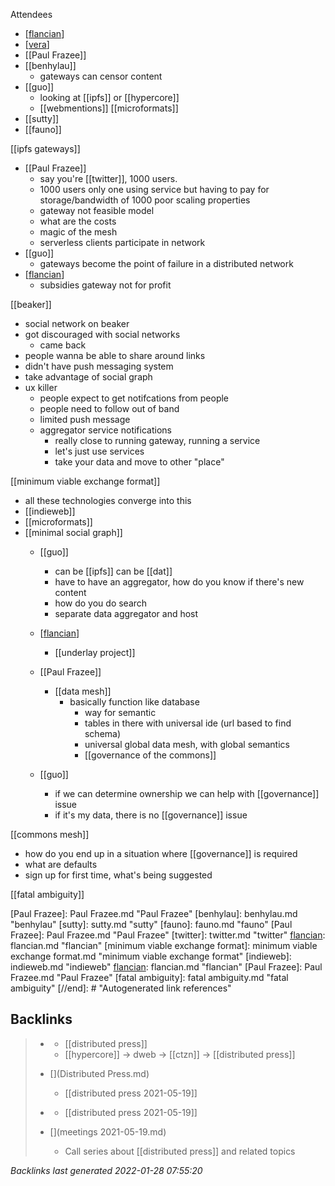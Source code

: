 Attendees
- [[flancian]]
- [[vera]]
- [[Paul Frazee]]
- [[benhylau]]
	- gateways can censor content
- [[guo]]
	- looking at [[ipfs]] or [[hypercore]]
	- [[webmentions]] [[microformats]]
- [[sutty]]
- [[fauno]]

[[ipfs gateways]]
- [[Paul Frazee]]
	- say you're [[twitter]], 1000 users. 
	- 1000 users only one using service but having to pay for storage/bandwidth of 1000 poor scaling properties
	- gateway not feasible model
	- what are the costs
	- magic of the mesh
	- serverless clients participate in network
- [[guo]]
	-  gateways become the point of failure in a distributed network
-  [[flancian]]
	-  subsidies gateway not for profit

[[beaker]]
- social network on beaker
- got discouraged with social networks
	- came back
- people wanna be able to share around links
- didn't have push messaging system
- take advantage of social graph
- ux killer
	- people expect to get notifcations from people
	- people need to follow out of band
	- limited push message
	- aggregator service notifications
		- really close to running gateway, running a service
		- let's just use services
		- take your data and move to other "place"


[[minimum viable exchange format]]
- all these technologies converge into this
- [[indieweb]]
- [[microformats]]
- [[minimal social graph]]
	- [[guo]]
		- can be [[ipfs]] can be [[dat]]
		- have to have an aggregator, how do you know if there's new content
		- how do you do search
		- separate data aggregator and host
	- [[flancian]]
		- [[underlay project]]
	- [[Paul Frazee]]
		- [[data mesh]]
			- basically function like database 
				- way for semantic 
				- tables in there with universal ide (url based to find schema)
				- universal global data mesh, with global semantics
				- [[governance of the commons]]

	- [[guo]]
		- if we can determine ownership we can help with [[governance]] issue
		- if it's my data, there is no [[governance]] issue


[[commons mesh]]
- how do you end up in a situation where [[governance]] is required
- what are defaults
- sign up for first time, what's being suggested


[[fatal ambiguity]]

[//begin]: # "Autogenerated link references for markdown compatibility"
[flancian]: flancian.md "flancian"
[vera]: logseq/pages/vera.md "vera"
[Paul Frazee]: Paul Frazee.md "Paul Frazee"
[benhylau]: benhylau.md "benhylau"
[sutty]: sutty.md "sutty"
[fauno]: fauno.md "fauno"
[Paul Frazee]: Paul Frazee.md "Paul Frazee"
[twitter]: twitter.md "twitter"
[flancian]: flancian.md "flancian"
[minimum viable exchange format]: minimum viable exchange format.md "minimum viable exchange format"
[indieweb]: indieweb.md "indieweb"
[flancian]: flancian.md "flancian"
[Paul Frazee]: Paul Frazee.md "Paul Frazee"
[fatal ambiguity]: fatal ambiguity.md "fatal ambiguity"
[//end]: # "Autogenerated link references"

## Backlinks

> - [](2021-05-04.md)
>   - [[distributed press]]
>   - [[hypercore]] -> dweb -> [[ctzn]] -> [[distributed press]]
>    
> - [](Distributed Press.md)
>   - [[distributed press 2021-05-19]]
>    
> - [](2021-05-19.md)
>   - [[distributed press 2021-05-19]]
>    
> - [](meetings 2021-05-19.md)
>   - Call series about [[distributed press]] and related topics

_Backlinks last generated 2022-01-28 07:55:20_
